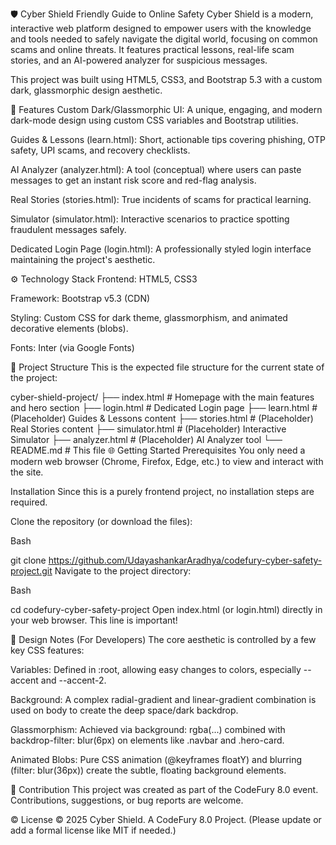 🛡️ Cyber Shield
Friendly Guide to Online Safety
Cyber Shield is a modern, interactive web platform designed to empower users with the knowledge and tools needed to safely navigate the digital world, focusing on common scams and online threats. It features practical lessons, real-life scam stories, and an AI-powered analyzer for suspicious messages.

This project was built using HTML5, CSS3, and Bootstrap 5.3 with a custom dark, glassmorphic design aesthetic.

🚀 Features
Custom Dark/Glassmorphic UI: A unique, engaging, and modern dark-mode design using custom CSS variables and Bootstrap utilities.

Guides & Lessons (learn.html): Short, actionable tips covering phishing, OTP safety, UPI scams, and recovery checklists.

AI Analyzer (analyzer.html): A tool (conceptual) where users can paste messages to get an instant risk score and red-flag analysis.

Real Stories (stories.html): True incidents of scams for practical learning.

Simulator (simulator.html): Interactive scenarios to practice spotting fraudulent messages safely.

Dedicated Login Page (login.html): A professionally styled login interface maintaining the project's aesthetic.

⚙️ Technology Stack
Frontend: HTML5, CSS3

Framework: Bootstrap v5.3 (CDN)

Styling: Custom CSS for dark theme, glassmorphism, and animated decorative elements (blobs).

Fonts: Inter (via Google Fonts)

📂 Project Structure
This is the expected file structure for the current state of the project:

cyber-shield-project/
├── index.html          # Homepage with the main features and hero section
├── login.html          # Dedicated Login page
├── learn.html          # (Placeholder) Guides & Lessons content
├── stories.html        # (Placeholder) Real Stories content
├── simulator.html      # (Placeholder) Interactive Simulator
├── analyzer.html       # (Placeholder) AI Analyzer tool
└── README.md           # This file
🌐 Getting Started
Prerequisites
You only need a modern web browser (Chrome, Firefox, Edge, etc.) to view and interact with the site.

Installation
Since this is a purely frontend project, no installation steps are required.

Clone the repository (or download the files):

Bash

git clone https://github.com/UdayashankarAradhya/codefury-cyber-safety-project.git
Navigate to the project directory:

Bash

cd codefury-cyber-safety-project
Open index.html (or login.html) directly in your web browser.
This line is important!

🎨 Design Notes (For Developers)
The core aesthetic is controlled by a few key CSS features:

Variables: Defined in :root, allowing easy changes to colors, especially --accent and --accent-2.

Background: A complex radial-gradient and linear-gradient combination is used on body to create the deep space/dark backdrop.

Glassmorphism: Achieved via background: rgba(...) combined with backdrop-filter: blur(6px) on elements like .navbar and .hero-card.

Animated Blobs: Pure CSS animation (@keyframes floatY) and blurring (filter: blur(36px)) create the subtle, floating background elements.

🤝 Contribution
This project was created as part of the CodeFury 8.0 event. Contributions, suggestions, or bug reports are welcome.

© License
© 2025 Cyber Shield. A CodeFury 8.0 Project. (Please update or add a formal license like MIT if needed.)

